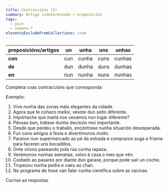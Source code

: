 ```yaml
---
title: Contraccións (2)
summary: Artigo indeterminado + preposición
tags:
  - post
  - semana-7
eleventyExcludeFromCollections: true
---
```

| preposicións/artigos | un   | unha  | uns   | unhas  |
| ------------------- | ---- | ----- | ----- | ------ |
| **con**             | cun  | cunha | cuns  | cunhas |
| **de**              | dun  | dunha | duns  | dunhas |
| **en**              | nun  | nunha | nuns  | nunhas |


Completa coas contraccións que corresponda:

Exemplo:

1. Vive <e-answer>nunha</e-answer> das zonas máis elegantes da cidade.
2. Agora que te coñezo mellor, véxote <e-answer>dun</e-answer> xeito diferente.
3. Impórtache que mañá nos vexamos <e-answer>nun</e-answer> lugar diferente?
4. Pénsao ben, trátase <e-answer>dunha</e-answer> decisión moi importante.
5. Desde que perdeu o traballo, encóntrase <e-answer>nunha</e-answer> situación desesperada.
6. Fun <e-answer>cuns</e-answer> amigos á festa e divertímonos moito. 
7. Pararon <e-answer>nun</e-answer> supermercado ao pé da estrada e compraron auga e friame para faceren uns bocadillos.
8. Onte vírono paseando pola rúa <e-answer>cunha</e-answer> rapaza.
9. Verémonos <e-answer>nunhas</e-answer> semanas, volvo á casa o mes que vén.
10. Coidado ao pasares por diante <e-answer>dun</e-answer> garaxe, porque pode saír un coche.
11. Tropezou nunha pedra e caeu ao chan.
12. No programa de hoxe van falar <e-answer>cunha</e-answer> científica sobre as vacinas.

<e-validate>Corrixe as respostas</e-validate>

